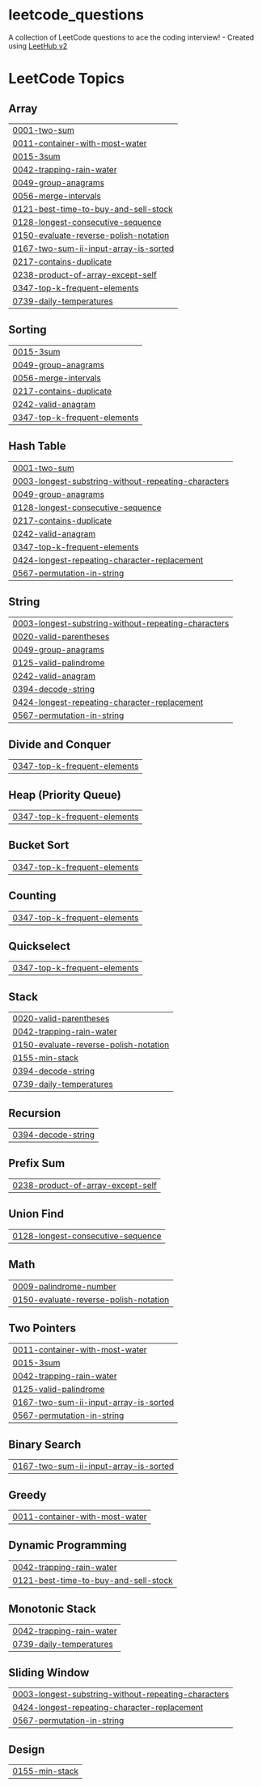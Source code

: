 # leetcode_questions
A collection of LeetCode questions to ace the coding interview! - Created using [LeetHub v2](https://github.com/arunbhardwaj/LeetHub-2.0)

<!---LeetCode Topics Start-->
# LeetCode Topics
## Array
|  |
| ------- |
| [0001-two-sum](https://github.com/Kirthik1104/leetcode_questions/tree/master/0001-two-sum) |
| [0011-container-with-most-water](https://github.com/Kirthik1104/leetcode_questions/tree/master/0011-container-with-most-water) |
| [0015-3sum](https://github.com/Kirthik1104/leetcode_questions/tree/master/0015-3sum) |
| [0042-trapping-rain-water](https://github.com/Kirthik1104/leetcode_questions/tree/master/0042-trapping-rain-water) |
| [0049-group-anagrams](https://github.com/Kirthik1104/leetcode_questions/tree/master/0049-group-anagrams) |
| [0056-merge-intervals](https://github.com/Kirthik1104/leetcode_questions/tree/master/0056-merge-intervals) |
| [0121-best-time-to-buy-and-sell-stock](https://github.com/Kirthik1104/leetcode_questions/tree/master/0121-best-time-to-buy-and-sell-stock) |
| [0128-longest-consecutive-sequence](https://github.com/Kirthik1104/leetcode_questions/tree/master/0128-longest-consecutive-sequence) |
| [0150-evaluate-reverse-polish-notation](https://github.com/Kirthik1104/leetcode_questions/tree/master/0150-evaluate-reverse-polish-notation) |
| [0167-two-sum-ii-input-array-is-sorted](https://github.com/Kirthik1104/leetcode_questions/tree/master/0167-two-sum-ii-input-array-is-sorted) |
| [0217-contains-duplicate](https://github.com/Kirthik1104/leetcode_questions/tree/master/0217-contains-duplicate) |
| [0238-product-of-array-except-self](https://github.com/Kirthik1104/leetcode_questions/tree/master/0238-product-of-array-except-self) |
| [0347-top-k-frequent-elements](https://github.com/Kirthik1104/leetcode_questions/tree/master/0347-top-k-frequent-elements) |
| [0739-daily-temperatures](https://github.com/Kirthik1104/leetcode_questions/tree/master/0739-daily-temperatures) |
## Sorting
|  |
| ------- |
| [0015-3sum](https://github.com/Kirthik1104/leetcode_questions/tree/master/0015-3sum) |
| [0049-group-anagrams](https://github.com/Kirthik1104/leetcode_questions/tree/master/0049-group-anagrams) |
| [0056-merge-intervals](https://github.com/Kirthik1104/leetcode_questions/tree/master/0056-merge-intervals) |
| [0217-contains-duplicate](https://github.com/Kirthik1104/leetcode_questions/tree/master/0217-contains-duplicate) |
| [0242-valid-anagram](https://github.com/Kirthik1104/leetcode_questions/tree/master/0242-valid-anagram) |
| [0347-top-k-frequent-elements](https://github.com/Kirthik1104/leetcode_questions/tree/master/0347-top-k-frequent-elements) |
## Hash Table
|  |
| ------- |
| [0001-two-sum](https://github.com/Kirthik1104/leetcode_questions/tree/master/0001-two-sum) |
| [0003-longest-substring-without-repeating-characters](https://github.com/Kirthik1104/leetcode_questions/tree/master/0003-longest-substring-without-repeating-characters) |
| [0049-group-anagrams](https://github.com/Kirthik1104/leetcode_questions/tree/master/0049-group-anagrams) |
| [0128-longest-consecutive-sequence](https://github.com/Kirthik1104/leetcode_questions/tree/master/0128-longest-consecutive-sequence) |
| [0217-contains-duplicate](https://github.com/Kirthik1104/leetcode_questions/tree/master/0217-contains-duplicate) |
| [0242-valid-anagram](https://github.com/Kirthik1104/leetcode_questions/tree/master/0242-valid-anagram) |
| [0347-top-k-frequent-elements](https://github.com/Kirthik1104/leetcode_questions/tree/master/0347-top-k-frequent-elements) |
| [0424-longest-repeating-character-replacement](https://github.com/Kirthik1104/leetcode_questions/tree/master/0424-longest-repeating-character-replacement) |
| [0567-permutation-in-string](https://github.com/Kirthik1104/leetcode_questions/tree/master/0567-permutation-in-string) |
## String
|  |
| ------- |
| [0003-longest-substring-without-repeating-characters](https://github.com/Kirthik1104/leetcode_questions/tree/master/0003-longest-substring-without-repeating-characters) |
| [0020-valid-parentheses](https://github.com/Kirthik1104/leetcode_questions/tree/master/0020-valid-parentheses) |
| [0049-group-anagrams](https://github.com/Kirthik1104/leetcode_questions/tree/master/0049-group-anagrams) |
| [0125-valid-palindrome](https://github.com/Kirthik1104/leetcode_questions/tree/master/0125-valid-palindrome) |
| [0242-valid-anagram](https://github.com/Kirthik1104/leetcode_questions/tree/master/0242-valid-anagram) |
| [0394-decode-string](https://github.com/Kirthik1104/leetcode_questions/tree/master/0394-decode-string) |
| [0424-longest-repeating-character-replacement](https://github.com/Kirthik1104/leetcode_questions/tree/master/0424-longest-repeating-character-replacement) |
| [0567-permutation-in-string](https://github.com/Kirthik1104/leetcode_questions/tree/master/0567-permutation-in-string) |
## Divide and Conquer
|  |
| ------- |
| [0347-top-k-frequent-elements](https://github.com/Kirthik1104/leetcode_questions/tree/master/0347-top-k-frequent-elements) |
## Heap (Priority Queue)
|  |
| ------- |
| [0347-top-k-frequent-elements](https://github.com/Kirthik1104/leetcode_questions/tree/master/0347-top-k-frequent-elements) |
## Bucket Sort
|  |
| ------- |
| [0347-top-k-frequent-elements](https://github.com/Kirthik1104/leetcode_questions/tree/master/0347-top-k-frequent-elements) |
## Counting
|  |
| ------- |
| [0347-top-k-frequent-elements](https://github.com/Kirthik1104/leetcode_questions/tree/master/0347-top-k-frequent-elements) |
## Quickselect
|  |
| ------- |
| [0347-top-k-frequent-elements](https://github.com/Kirthik1104/leetcode_questions/tree/master/0347-top-k-frequent-elements) |
## Stack
|  |
| ------- |
| [0020-valid-parentheses](https://github.com/Kirthik1104/leetcode_questions/tree/master/0020-valid-parentheses) |
| [0042-trapping-rain-water](https://github.com/Kirthik1104/leetcode_questions/tree/master/0042-trapping-rain-water) |
| [0150-evaluate-reverse-polish-notation](https://github.com/Kirthik1104/leetcode_questions/tree/master/0150-evaluate-reverse-polish-notation) |
| [0155-min-stack](https://github.com/Kirthik1104/leetcode_questions/tree/master/0155-min-stack) |
| [0394-decode-string](https://github.com/Kirthik1104/leetcode_questions/tree/master/0394-decode-string) |
| [0739-daily-temperatures](https://github.com/Kirthik1104/leetcode_questions/tree/master/0739-daily-temperatures) |
## Recursion
|  |
| ------- |
| [0394-decode-string](https://github.com/Kirthik1104/leetcode_questions/tree/master/0394-decode-string) |
## Prefix Sum
|  |
| ------- |
| [0238-product-of-array-except-self](https://github.com/Kirthik1104/leetcode_questions/tree/master/0238-product-of-array-except-self) |
## Union Find
|  |
| ------- |
| [0128-longest-consecutive-sequence](https://github.com/Kirthik1104/leetcode_questions/tree/master/0128-longest-consecutive-sequence) |
## Math
|  |
| ------- |
| [0009-palindrome-number](https://github.com/Kirthik1104/leetcode_questions/tree/master/0009-palindrome-number) |
| [0150-evaluate-reverse-polish-notation](https://github.com/Kirthik1104/leetcode_questions/tree/master/0150-evaluate-reverse-polish-notation) |
## Two Pointers
|  |
| ------- |
| [0011-container-with-most-water](https://github.com/Kirthik1104/leetcode_questions/tree/master/0011-container-with-most-water) |
| [0015-3sum](https://github.com/Kirthik1104/leetcode_questions/tree/master/0015-3sum) |
| [0042-trapping-rain-water](https://github.com/Kirthik1104/leetcode_questions/tree/master/0042-trapping-rain-water) |
| [0125-valid-palindrome](https://github.com/Kirthik1104/leetcode_questions/tree/master/0125-valid-palindrome) |
| [0167-two-sum-ii-input-array-is-sorted](https://github.com/Kirthik1104/leetcode_questions/tree/master/0167-two-sum-ii-input-array-is-sorted) |
| [0567-permutation-in-string](https://github.com/Kirthik1104/leetcode_questions/tree/master/0567-permutation-in-string) |
## Binary Search
|  |
| ------- |
| [0167-two-sum-ii-input-array-is-sorted](https://github.com/Kirthik1104/leetcode_questions/tree/master/0167-two-sum-ii-input-array-is-sorted) |
## Greedy
|  |
| ------- |
| [0011-container-with-most-water](https://github.com/Kirthik1104/leetcode_questions/tree/master/0011-container-with-most-water) |
## Dynamic Programming
|  |
| ------- |
| [0042-trapping-rain-water](https://github.com/Kirthik1104/leetcode_questions/tree/master/0042-trapping-rain-water) |
| [0121-best-time-to-buy-and-sell-stock](https://github.com/Kirthik1104/leetcode_questions/tree/master/0121-best-time-to-buy-and-sell-stock) |
## Monotonic Stack
|  |
| ------- |
| [0042-trapping-rain-water](https://github.com/Kirthik1104/leetcode_questions/tree/master/0042-trapping-rain-water) |
| [0739-daily-temperatures](https://github.com/Kirthik1104/leetcode_questions/tree/master/0739-daily-temperatures) |
## Sliding Window
|  |
| ------- |
| [0003-longest-substring-without-repeating-characters](https://github.com/Kirthik1104/leetcode_questions/tree/master/0003-longest-substring-without-repeating-characters) |
| [0424-longest-repeating-character-replacement](https://github.com/Kirthik1104/leetcode_questions/tree/master/0424-longest-repeating-character-replacement) |
| [0567-permutation-in-string](https://github.com/Kirthik1104/leetcode_questions/tree/master/0567-permutation-in-string) |
## Design
|  |
| ------- |
| [0155-min-stack](https://github.com/Kirthik1104/leetcode_questions/tree/master/0155-min-stack) |
<!---LeetCode Topics End-->